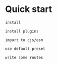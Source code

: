 # Quick start

`install`

`install plugins`

`import to cjs/esm`

`use default preset`

`write some routes`
